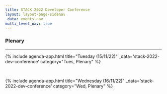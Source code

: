 ```yaml
---
title: STACK 2022 Developer Conference
layout: layout-page-sidenav
_data: events-nav
multi_level_nav: true
---
```


<!-- Header -->

### Plenary

<hr />

{% include agenda-app.html
title="Tuesday (15/11/22)"
_data='stack-2022-dev-conference'
category="Tues, Plenary"
%}

<br />

{% include agenda-app.html
title="Wednesday (16/11/22)"
_data='stack-2022-dev-conference'
category="Wed, Plenary"
%}

<br />

